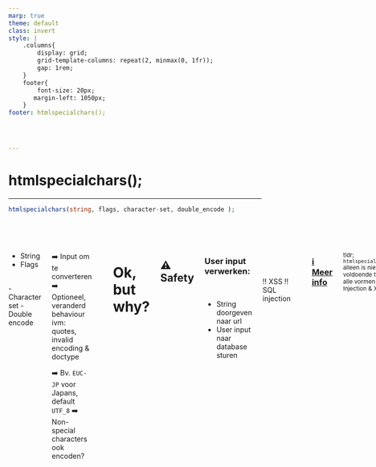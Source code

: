 ```yaml
---
marp: true
theme: default
class: invert
style: |
    .columns{
        display: grid;
        grid-template-columns: repeat(2, minmax(0, 1fr));
        gap: 1rem;
    }
    footer{
        font-size: 20px;
       margin-left: 1050px;
    }
footer: htmlspecialchars();




---
```

<!--_footer: ""-->
# <!--fit--> htmlspecialchars();
---

</style>

```php
htmlspecialchars(string, flags, character-set, double_encode );
```
<br><br>

<div class="columns">
<div>

- String 
- Flags 
<br>
- Character set 
- Double encode 

</div>
<div class="nld">

 :arrow_right: Input om te converteren  
 :arrow_right: Optioneel, veranderd behaviour ivm: quotes, invalid encoding & doctype
 
 :arrow_right: Bv. ```EUC-JP``` voor Japans, default ```UTF_8```
 :arrow_right: Non-special characters ook encoden?

</div>

---
# Ok, but why?

## :warning: Safety



<div class=columns>
<div>

### User input verwerken:
<br>

- String doorgeven naar url 
- User input naar database sturen

</div>
<div>
<br><br><br>

 :bangbang: XSS 
 :bangbang: SQL injection

</div>

<br>
</div>

### [:information_source: Meer info](https://stackoverflow.com/questions/19584189/when-used-correctly-is-htmlspecialchars-sufficient-for-protection-against-all-x)
<sup>tldr; ```htmlspecialchars()``` alleen is niet altijd voldoende tegen alle vormen van Injection & XSS</sup>

---
# :symbols: Output

<br>

<div class="columns">
<div>

```<b>bold</b> blabla ```

<br>

</div>
<div>

```&lt;b&gt;bold&ltl;/b&gt; blabla ```


</div>
</div>

- Speciale characters worden <i>"geneutraliseerd"</i>
- Kan je eventueel nog gaan filteren, ```/```'s en alles dat tussen ```%``` en ```;``` staat weghalen.

<br>

<sub>Output echo en var_dumpen geeft gewoon terugde originele characters weer, dus gebruik ```htmlentities()``` </sub>

---
# :computer: Example

```html
<form Method="post">
    <label for="input">Input:</label>
    <input type="field" name="input">
</form>
```
```php
$output = htmlspecialchars(

    $_POST['input'],    //Input
    ENT_QUOTES,         //Flags
    'UTF-8',            //Character-set
    FALSE               //Double encode
);
```

```html
<a><?=htmlentities($output)?></a>
```
---
# :book: Sources

- [Php manual (duh)](https://www.php.net/manual/en/function.htmlspecialchars.php)
- [W3schools ](https://www.w3schools.com/php/func_string_htmlspecialchars.asp)
- [deze Quora thread](https://www.quora.com/When-should-I-use-the-htmlspecialchars-function-in-PHP)
 <br>

# :link: Links


- [Github repo (.md file van presentatie :star_struck: & code van in't voorbeeld)](https://github.com/JonahDeClerck/php-function-presentation)